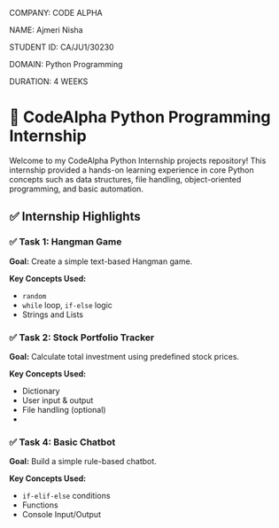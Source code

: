 COMPANY: CODE ALPHA

NAME: Ajmeri Nisha

STUDENT ID: CA/JU1/30230

DOMAIN: Python Programming

DURATION: 4 WEEKS

# 🐍 CodeAlpha Python Programming Internship

Welcome to my CodeAlpha Python Internship projects repository! This internship provided a hands-on learning experience in core Python concepts such as data structures, file handling, object-oriented programming, and basic automation.

## ✅ Internship Highlights

### ✅ Task 1: Hangman Game
**Goal:** Create a simple text-based Hangman game.

**Key Concepts Used:**
- `random`
- `while` loop, `if-else` logic
- Strings and Lists


### ✅ Task 2: Stock Portfolio Tracker
**Goal:** Calculate total investment using predefined stock prices.

**Key Concepts Used:**
- Dictionary
- User input & output
- File handling (optional)
- 

### ✅ Task 4: Basic Chatbot
**Goal:** Build a simple rule-based chatbot.

**Key Concepts Used:**
- `if-elif-else` conditions
- Functions
- Console Input/Output


